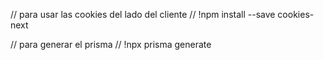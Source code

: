// para usar las cookies del lado del cliente
// !npm install --save cookies-next

// para generar el prisma
// !npx prisma generate
